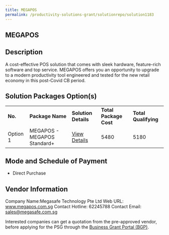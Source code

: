 ```yaml
---
title: MEGAPOS 
permalink: /productivity-solutions-grant/solutionrepo/solution1183
---
```


## MEGAPOS

## Description

A cost-effective POS solution that comes with sleek hardware, feature-rich software and top service.   MEGAPOS offers you an opportunity to upgrade to a modern productivity tool engineered and tested for the new retail economy in this post-Covid CB period.

## Solution Packages Option(s)

<table>
<tr>
<td><b>No.</b></td>
<td><b>Package Name</b></td>
<td><b>Solution Details</b></td>
<td><b>Total Package Cost</b></td>
<td><b>Total Qualifying</b></td>
</tr>
<tr>
<td>Option 1</td>
<td>MEGAPOS - MEGAPOS Standard+</td>
<td><a href='https://www.gobusiness.gov.sg/images/psg/Desensitised_Megasafe_20200300_Annex_3_Part_2.pdf'>View Details</a></td>
<td>5480</td>
<td>5180</td>
</tr>
</table>

## Mode and Schedule of Payment

 - Direct Purchase

## Vendor Information

 Company Name:Megasafe Technology Pte Ltd 
Web URL: www.megapos.com.sg 
Contact Hotline: 62245788 
Contact Email: sales@megasafe.com.sg 


Interested companies can get a quotation from the pre-approved vendor, before applying for the PSG through the <a href='https://www.businessgrants.gov.sg/'>Business Grant Portal (BGP)</a>.
<script src="/jquery/resize-tables.js"></script>
